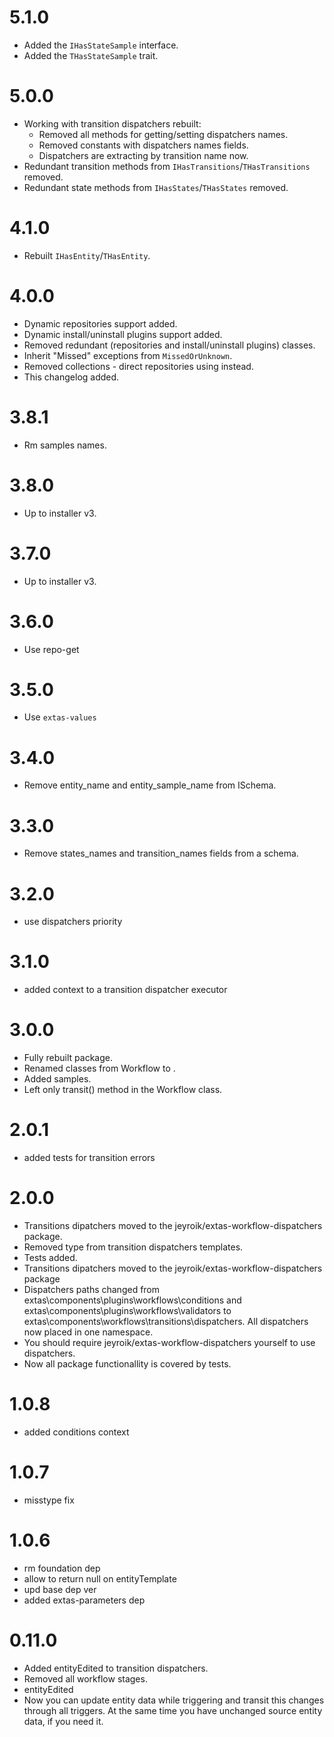 # 5.1.0

- Added the `IHasStateSample` interface.
- Added the `THasStateSample` trait.

# 5.0.0

- Working with transition dispatchers rebuilt:
  - Removed all methods for getting/setting dispatchers names.
  - Removed constants with dispatchers names fields.
  - Dispatchers are extracting by transition name now.
- Redundant transition methods from `IHasTransitions`/`THasTransitions` removed. 
- Redundant state methods from `IHasStates`/`THasStates` removed. 

# 4.1.0

- Rebuilt `IHasEntity`/`THasEntity`.

# 4.0.0

- Dynamic repositories support added.
- Dynamic install/uninstall plugins support added.
- Removed redundant (repositories and install/uninstall plugins) classes.
- Inherit "Missed" exceptions from `MissedOrUnknown`.
- Removed collections - direct repositories using instead. 
- This changelog added.

# 3.8.1

- Rm samples names.

# 3.8.0

- Up to installer v3.

# 3.7.0

- Up to installer v3.

# 3.6.0

- Use repo-get

# 3.5.0

- Use `extas-values`

# 3.4.0

- Remove entity_name and entity_sample_name from ISchema.

# 3.3.0

- Remove states_names and transition_names fields from a schema.

# 3.2.0

- use dispatchers priority

# 3.1.0

- added context to a transition dispatcher executor

# 3.0.0

- Fully rebuilt package.
- Renamed classes from Workflow<Something> to <Something>.
- Added samples.
- Left only transit() method in the Workflow class.

# 2.0.1

- added tests for transition errors

# 2.0.0

- Transitions dipatchers moved to the jeyroik/extas-workflow-dispatchers package.
- Removed type from transition dispatchers templates.
- Tests added.
- Transitions dipatchers moved to the jeyroik/extas-workflow-dispatchers package
- Dispatchers paths changed from extas\components\plugins\workflows\conditions and extas\components\plugins\workflows\validators to extas\components\workflows\transitions\dispatchers. All dispatchers now placed in one namespace.
- You should require jeyroik/extas-workflow-dispatchers yourself to use dispatchers.
- Now all package functionallity is covered by tests.

# 1.0.8

- added conditions context

# 1.0.7

- misstype fix

# 1.0.6

- rm foundation dep
- allow to return null on entityTemplate
- upd base dep ver
- added extas-parameters dep

# 0.11.0

- Added entityEdited to transition dispatchers.
- Removed all workflow stages.
- entityEdited
- Now you can update entity data while triggering and transit this changes through all triggers. At the same time you have unchanged source entity data, if you need it.